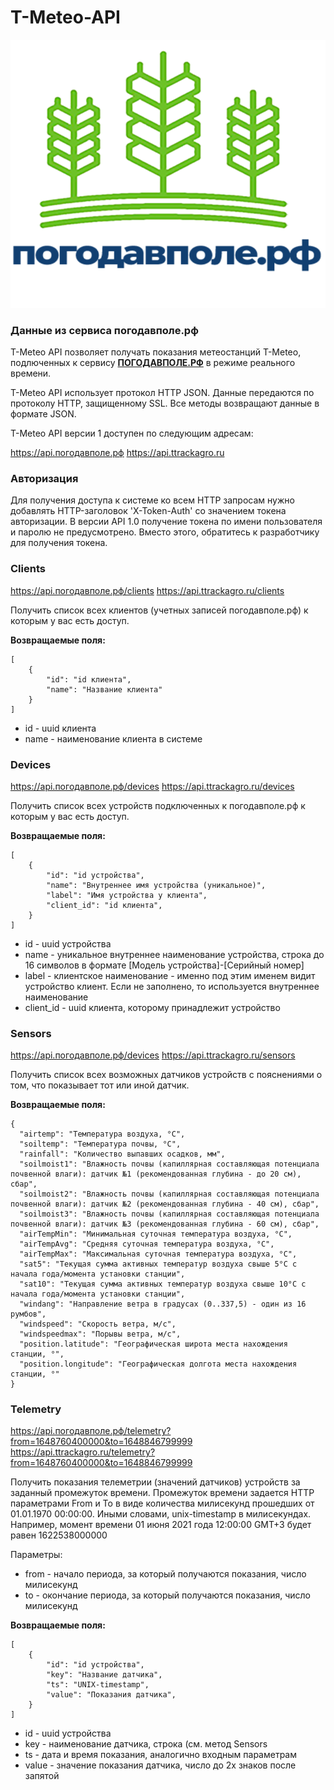 # T-Meteo-API

![](LOGO1.png)

### Данные из сервиса погодавполе.рф

T-Meteo API позволяет получать показания метеостанций T-Meteo, подлюченных к сервису [**ПОГОДАВПОЛЕ.РФ**](https://погодавполе.рф) в режиме реального времени.

T-Meteo API использует протокол HTTP JSON. Данные передаются по протоколу HTTP, защищенному SSL. Все методы возвращают данные в формате JSON.

T-Meteo API версии 1 доступен по следующим адресам:

https://api.погодавполе.рф 
https://api.ttrackagro.ru

### Авторизация
Для получения доступа к системе ко всем HTTP запросам нужно добавлять HTTP-заголовок 'X-Token-Auth' со значением токена авторизации.
В версии API 1.0 получение токена по имени пользователя и паролю не предусмотрено. Вместо этого, обратитесь к разработчику для получения токена.

### Clients 
https://api.погодавполе.рф/clients
https://api.ttrackagro.ru/clients

Получить список всех клиентов (учетных записей погодавполе.рф) к которым у вас есть доступ.

**Возвращаемые поля:**
~~~
[
    {
        "id": "id клиента",
        "name": "Название клиента"
    }
]
~~~
*  id - uuid клиента
*  name - наименование клиента в системе


### Devices 
https://api.погодавполе.рф/devices
https://api.ttrackagro.ru/devices

Получить список всех устройств подключенных к погодавполе.рф к которым у вас есть доступ.

**Возвращаемые поля:**
~~~
[
    {
        "id": "id устройства",
        "name": "Внутреннее имя устройства (уникальное)",
        "label": "Имя устройства у клиента",
        "client_id": "id клиента",
    }
]
~~~
*  id - uuid устройства
*  name - уникальное внутреннее наименование устройства, строка до 16 символов в формате [Модель устройства]-[Серийный номер]
*  label - клиентское наименование - именно под этим именем видит устройство клиент. Если не заполнено, то используется внутреннее наименование
*  client_id - uuid клиента, которому принадлежит устройство


### Sensors 
https://api.погодавполе.рф/devices
https://api.ttrackagro.ru/sensors

Получить список всех возможных датчиков устройств с пояснениями о том, что показывает тот или иной датчик.

**Возвращаемые поля:**
~~~
{
  "airtemp": "Температура воздуха, °C",
  "soiltemp": "Температура почвы, °C",
  "rainfall": "Количество выпавших осадков, мм",
  "soilmoist1": "Влажность почвы (капиллярная составляющая потенциала почвенной влаги): датчик №1 (рекомендованная глубина - до 20 см), сбар",
  "soilmoist2": "Влажность почвы (капиллярная составляющая потенциала почвенной влаги): датчик №2 (рекомендованная глубина - 40 см), сбар",
  "soilmoist3": "Влажность почвы (капиллярная составляющая потенциала почвенной влаги): датчик №3 (рекомендованная глубина - 60 см), сбар",
  "airTempMin": "Минимальная суточная температура воздуха, °C",
  "airTempAvg": "Средняя суточная температура воздуха, °C",
  "airTempMax": "Максимальная суточная температура воздуха, °C",
  "sat5": "Текущая сумма активных температур воздуха свыше 5°C с начала года/момента установки станции",
  "sat10": "Текущая сумма активных температур воздуха свыше 10°C с начала года/момента установки станции",
  "windang": "Направление ветра в градусах (0..337,5) - один из 16 румбов",
  "windspeed": "Скорость ветра, м/с",
  "windspeedmax": "Порывы ветра, м/с",
  "position.latitude": "Географическая широта места нахождения станции, °",
  "position.longitude": "Географическая долгота места нахождения станции, °"
}
~~~

### Telemetry 
https://api.погодавполе.рф/telemetry?from=1648760400000&to=1648846799999
https://api.ttrackagro.ru/telemetry?from=1648760400000&to=1648846799999

Получить показания телеметрии (значений датчиков) устройств за заданный промежуток времени.
Промежуток времени задается HTTP параметрами From и To в виде количества милисекунд прошедших от 01.01.1970 00:00:00. Иными словами, unix-timestamp в милисекундах.
Например, момент времени 01 июня 2021 года 12:00:00 GMT+3 будет равен 1622538000000

Параметры:
*  from - начало периода, за который получаются показания, число милисекунд
*  to - окончание периода, за который получаются показания, число милисекунд

**Возвращаемые поля:**
~~~
[
    {
        "id": "id устройства",
        "key": "Название датчика",
        "ts": "UNIX-timestamp",
        "value": "Показания датчика",
    }
]
~~~
*  id - uuid устройства
*  key - наименование датчика, строка (см. метод Sensors 
*  ts - дата и время показания, аналогично входным параметрам
*  value - значение показания датчика, число до 2х знаков после запятой

